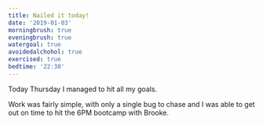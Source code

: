 ```yaml
---
title: Nailed it today!
date: '2019-01-03'
morningbrush: true
eveningbrush: true
watergoal: true
avoidedalchohol: true
exercised: true
bedtime: '22:30'
---
```


Today Thursday I managed to hit all my goals. 

Work was fairly simple, with only a single bug to chase and I was able to get out on time to hit the 6PM bootcamp with Brooke.


